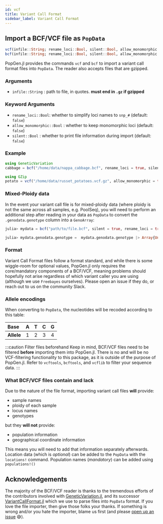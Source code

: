 ```yaml
---
id: vcf
title: Variant Call Format
sidebar_label: Variant Call Format
---
```


## Import a BCF/VCF file as `PopData`

```julia
vcf(infile::String; rename_loci::Bool, silent::Bool, allow_monomorphic::Bool)
bcf(infile::String; rename_loci::Bool, silent::Bool, allow_monomorphic::Bool)
```
PopGen.jl provides the commands `vcf` and `bcf` to import a variant call format files into `PopData`. The reader also accepts files that are gzipped. 

### Arguments

- `infile::String` : path to file, in quotes. **must end in `.gz` if gzipped**

### Keyword Arguments

- `rename_loci::Bool`: whether to simplify loci names to `snp_#` (default: `false`)
- `allow_monomorphic::Bool` : whether to keep monomorphic loci (default: `false`)
- `silent::Bool` : whether to print file information during import (default: `false`)


### Example

```julia
using GeneticVariation
cabbage = bcf("/home/data/nappa_cabbage.bcf", rename_loci = true, silent = true)

using GZip
potato = vcf("/home/data/russet_potatoes.vcf.gz", allow_monomorphic = true)
```

### Mixed-Ploidy data
In the event your variant call file is for mixed-ploidy data (where ploidy is not the same across all samples, e.g. PoolSeq), you will need to perform an additional step after reading in your data as `PopData` to convert the `.genodata.genotype` column into a `GenoArray`:

```julia
julia> mydata = bcf("path/to/file.bcf", silent = true, rename_loci = true) ;

julia> mydata.genodata.genotype =  mydata.genodata.genotype |> Array{Union{Missing, NTuple}}
```

### Format
Variant Call Format files follow a format standard, and while there is some wiggle-room for optional values, PopGen.jl only requires the core/mandatory components of a BCF/VCF, meaning problems should hopefully not arise regardless of which variant caller you are using (although we use `Freebayes` ourselves). Please open an issue if they do, or reach out to us on the community Slack.


### Allele encodings
When converting to `PopData`, the nucleotides will be recoded according to this table:

|    Base    |  A   |  T   |  C   |  G   |
| :--------  | :--: | :--: | :--: | :--: |
| **Allele** |  1   |  2   |  3   |  4   |

:::caution Filter files beforehand
Keep in mind, BCF/VCF files need to be filtered **before** importing them into PopGen.jl. There is no and will be no VCF-filtering functionality to this package, as it is outside of the purpose of PopGen.jl. Refer to `vcftools`, `bcftools`, and `vcflib` to filter your sequence data. 
:::


### What BCF/VCF files contain and lack

Due to the nature of the file format, importing variant call files **will** provide:

- sample names
- ploidy of each sample
- locus names
- genotypes

but they **will not** provide:

- population information
- geographical coordinate information

This means you will need to add that information separately afterwards. Location data (which is *optional*) can be added to the `PopData` with the `locations!` command. Population names (*mandatory*) can be added using `populations!()`

## Acknowledgements
The majority of the BCF/VCF reader is thanks to the tremendous efforts of the contributors involved with [GeneticVariation.jl](https://github.com/BioJulia/GeneticVariation.jl), and its successor [VariantCallFormat.jl](https://github.com/rasmushenningsson/VariantCallFormat.jl) which we use to parse files into `PopData` format. If you love the file importer, then give those folks your thanks. If something is wrong and/or you hate the importer, blame us first (and please [open up an issue](https://github.com/biojulia/PopGenCore.jl/issues) 😅).
